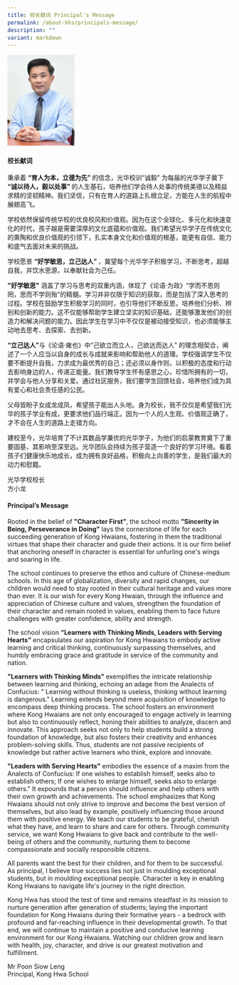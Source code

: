 ```yaml
---
title: 校长献词 Principal's Message
permalink: /about-khs/principals-message/
description: ""
variant: markdown
---
```

<p></p>
<div class="isomer-image-wrapper">
<img style="width: 30%;" height="auto" width="100%" alt="" src="/images/Raymond_Poon_Siow_Leng.jpg">
</div>
<h4>校长献词</h4>
<p>秉承着 <strong>“育人为本，立德为先” </strong>的信念，光华校训“诚毅” 为每届的光华学子奠下 <strong>“诚以待人，毅以处事” </strong>的人生基石，培养他们学会待人处事的传统美德以及精益求精的坚韧精神。我们坚信，只有在育人的道路上扎根立足，方能在人生的航程中展翅高飞。</p>
<p>学校依然保留传统华校的优良校风和价值观。因为在这个全球化、多元化和快速变化的时代，孩子越是需要深厚的文化底蕴和价值观。我们希望光华学子在传统文化的熏陶和优良价值观的引领下，扎实本身文化和价值观的根基，能更有自信、能力和底气去面对未来的挑战。</p>
<p>学校愿景 <strong>“好学敏思，立己达人” </strong>，冀望每个光华学子积极学习，不断思考，超越自我，并饮水思源，以奉献社会为己任。</p>
<p><strong>"好学敏思"</strong> 涵盖了学习与思考的双重内涵，体现了《论语·为政》“学而不思则罔，思而不学则殆”的精髓。学习并非仅限于知识的获取，而是包括了深入思考的过程。学校在鼓励学生积极学习的同时，也引导他们不断反思，培养他们分析、辨别和创新的能力。这不仅能够帮助学生建立坚实的知识基础，还能够激发他们的创造力和解决问题的能力。因此学生在学习中不仅仅是被动接受知识，也必须能够主动地去思考、去探索、去创新。</p>
<p><strong>“立己达人”</strong>与《论语·雍也》中“己欲立而立人，己欲达而达人” 的理念相契合，阐述了一个人应当以自身的成长与成就来影响和帮助他人的道理。学校强调学生不仅要不断提升自我，力求成为最优秀的自己；还必须以身作则，以积极的态度和行动去影响身边的人，传递正能量。我们教导学生怀有感恩之心，珍惜所拥有的一切，并学会与他人分享和关爱。通过社区服务，我们要学生回馈社会，培养他们成为具有爱心和社会责任感的公民。</p>
<p>父母皆盼子女成龙成凤，希望孩子能出人头地。身为校长，我不仅仅是希望我们光华的孩子学业有成，更要求他们品行端正。因为一个人的人生观、价值观正确了，才不会在人生的道路上走错方向。</p>
<p>建校至今，光华培育了不计其数品学兼优的光华学子，为他们的启蒙教育奠下了重要固基，其影响至深至远。光华团队会持续为孩子营造一个良好的学习环境。看着孩子们健康快乐地成长，成为拥有良好品格，积极向上向善的学生，是我们最大的动力和慰籍。</p>
光华学校校长<br>
方小龙

<h4>Principal’s Message</h4>
<p>Rooted in the belief of <strong>"Character First"</strong>, the school
motto <strong>"Sincerity in Being, Perseverance in Doing"</strong> lays the
cornerstone of life for each succeeding generation of Kong Hwaians, fostering
in them the traditional virtues that shape their character and guide their
actions. It is our firm belief that anchoring oneself in character is essential
for unfurling one's wings and soaring in life.</p>
<p>The school continues to preserve the ethos and culture of Chinese-medium
schools. In this age of globalization, diversity and rapid changes, our
children would need to stay rooted in their cultural heritage and values
more than ever. It is our wish for every Kong Hwaian, through the influence
and appreciation of Chinese culture and values, strengthen the foundation
of their character and remain rooted in values, enabling them to face future
challenges with greater confidence, ability and strength.</p>
<p>The school vision <strong>“Learners with Thinking Minds, Leaders with Serving Hearts”</strong> encapsulates
our aspiration for Kong Hwaians to embody active learning and critical
thinking, continuously surpassing themselves, and humbly embracing grace
and gratitude in service of the community and nation.</p>
<p><strong>"Learners with Thinking Minds" </strong>exemplifies the intricate
relationship between learning and thinking, echoing an adage from the Analects
of Confucius: " Learning without thinking is useless, thinking without
learning is dangerous." Learning extends beyond mere acquisition of knowledge
to encompass deep thinking process. The school fosters an environment where
Kong Hwaians are not only encouraged to engage actively in learning but
also to continuously reflect, honing their abilities to analyze, discern
and innovate. This approach seeks not only to help students build a strong
foundation of knowledge, but also fosters their creativity and enhances
problem-solving skills. Thus, students are not passive recipients of knowledge
but rather active learners who think, explore and innovate.</p>
<p><strong>"Leaders with Serving Hearts"</strong> embodies the essence of
a maxim from the Analects of Confucius: If one wishes to establish himself,
seeks also to establish others; If one wishes to enlarge himself, seeks
also to enlarge others." It expounds that a person should influence and
help others with their own growth and achievements. The school emphasizes
that Kong Hwaians should not only strive to improve and become the best
version of themselves, but also lead by example, positively influencing
those around them with positive energy. We teach our students to be grateful,
cherish what they have, and learn to share and care for others. Through
community service, we want Kong Hwaians to give back and contribute to
the well-being of others and the community, nurturing them to become compassionate
and socially responsible citizens.</p>
<p>All parents want the best for their children, and for them to be successful.
As principal, I believe true success lies not just in moulding exceptional
students, but in moulding exceptional people. Character is key in enabling
Kong Hwaians to navigate life's journey in the right direction.</p>
<p>Kong Hwa has stood the test of time and remains steadfast in its mission
to nurture generation after generation of students; laying the important
foundation for Kong Hwaians during their formative years - a bedrock with
profound and far-reaching influence in their developmental growth. To that
end, we will continue to maintain a positive and conducive learning environment
for our Kong Hwaians. Watching our children grow and learn with health,
joy, character, and drive is our greatest motivation and fulfillment.</p>
Mr Poon Siow Leng<br>
Principal, Kong Hwa School
